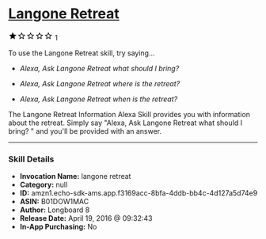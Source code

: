 # [Langone Retreat](http://alexa.amazon.com/#skills/amzn1.echo-sdk-ams.app.f3169acc-8bfa-4ddb-bb4c-4d127a5d74e9)
![1 stars](../../images/ic_star_black_18dp_1x.png)![1 stars](../../images/ic_star_border_black_18dp_1x.png)![1 stars](../../images/ic_star_border_black_18dp_1x.png)![1 stars](../../images/ic_star_border_black_18dp_1x.png)![1 stars](../../images/ic_star_border_black_18dp_1x.png) 1

To use the Langone Retreat skill, try saying...

* *Alexa, Ask Langone Retreat what should I bring?*

* *Alexa, Ask Langone Retreat where is the retreat?*

* *Alexa, Ask Langone Retreat when is the retreat?*

The Langone Retreat Information Alexa Skill provides you with information about the retreat.  Simply say "Alexa, Ask Langone Retreat what should I bring? " and you'll be provided with an answer.

***

### Skill Details

* **Invocation Name:** langone retreat
* **Category:** null
* **ID:** amzn1.echo-sdk-ams.app.f3169acc-8bfa-4ddb-bb4c-4d127a5d74e9
* **ASIN:** B01DOW1MAC
* **Author:** Longboard 8
* **Release Date:** April 19, 2016 @ 09:32:43
* **In-App Purchasing:** No
